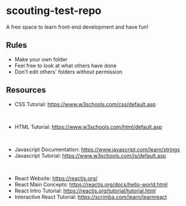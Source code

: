 # scouting-test-repo
A free space to learn front-end development and have fun!

## Rules
- Make your own folder
- Feel free to look at what others have done
- Don't edit others' folders without permission

## Resources
- CSS Tutorial: https://www.w3schools.com/css/default.asp
<br/>

- HTML Tutorial: https://www.w3schools.com/html/default.asp  
<br/>

- Javascript Documentation: https://www.javascript.com/learn/strings
- Javascript Tutorial: https://www.w3schools.com/js/default.asp  
<br/>

- React Website: https://reactjs.org/
- React Main Concepts: https://reactjs.org/docs/hello-world.html
- React Intro Tutorial: https://reactjs.org/tutorial/tutorial.html
- Interactive React Tutorial: https://scrimba.com/learn/learnreact
